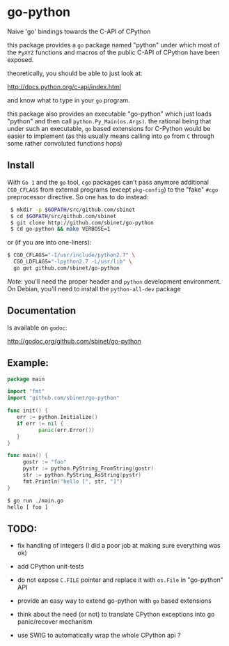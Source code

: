go-python
=========

Naive 'go' bindings towards the C-API of CPython

this package provides a ``go`` package named "python" under which most of the ``PyXYZ`` functions and macros of the public C-API of CPython have been exposed.

theoretically, you should be able to just look at:

  http://docs.python.org/c-api/index.html

and know what to type in your ``go`` program.


this package also provides an executable "go-python" which just loads "python" and then call ``python.Py_Main(os.Args)``.
the rational being that under such an executable, ``go`` based extensions for C-Python would be easier to implement (as this usually means calling into ``go`` from ``C`` through some rather convoluted functions hops)


## Install

With `Go 1` and the ``go`` tool, ``cgo`` packages can't pass anymore additional ``CGO_CFLAGS`` from external programs (except `pkg-config`) to the "fake" ``#cgo`` preprocessor directive.
So one has to do instead:

```sh
 $ mkdir -p $GOPATH/src/github.com/sbinet
 $ cd $GOPATH/src/github.com/sbinet
 $ git clone http://github.com/sbinet/go-python
 $ cd go-python && make VERBOSE=1
```

or (if you are into one-liners):

```sh
$ CGO_CFLAGS="-I/usr/include/python2.7" \
  CGO_LDFLAGS="-lpython2.7 -L/usr/lib" \
  go get github.com/sbinet/go-python
```

*Note*: you'll need the proper header and `python` development environment. On Debian, you'll need to install the ``python-all-dev`` package

Documentation
-------------

Is available on ``godoc``:

 http://godoc.org/github.com/sbinet/go-python


Example:
--------

```go
package main

import "fmt"
import "github.com/sbinet/go-python"

func init() {
   err := python.Initialize()
   if err != nil {
          panic(err.Error())
   } 
}

func main() {
 	 gostr := "foo" 
	 pystr := python.PyString_FromString(gostr)
	 str := python.PyString_AsString(pystr)
	 fmt.Println("hello [", str, "]")
}
```

```sh
$ go run ./main.go
hello [ foo ]
```

TODO:
-----

 - fix handling of integers (I did a poor job at making sure everything was ok)

 - add CPython unit-tests

 - do not expose ``C.FILE`` pointer and replace it with ``os.File`` in "go-python" API

 - provide an easy way to extend go-python with ``go`` based extensions

 - think about the need (or not) to translate CPython exceptions into go panic/recover mechanism

 - use SWIG to automatically wrap the whole CPython api ?
